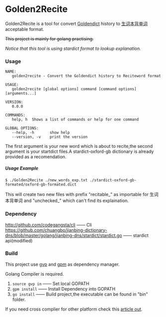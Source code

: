 # Golden2Recite

Golden2Recite is a tool for convert [Goldendict](http://goldendict.org/) history to [生词本背单词](https://play.google.com/store/apps/details?id=zoz.reciteword) acceptable format.  

~~This project is mainly for golang practising.~~

*Notice that this tool is using stardict format to lookup explanation.*

### Usage
```
NAME:
   golden2recite - Convert the Goldendict history to Reciteword format

USAGE:
   golden2recite [global options] command [command options] [arguments...]

VERSION:
   0.0.0

COMMANDS:
   help, h	Shows a list of commands or help for one command
   
GLOBAL OPTIONS:
   --help, -h		show help
   --version, -v	print the version
```
The first argument is your new word which is about to recite,the second argument is your startdict files.A stardict-oxford-gb dictionary is already provided as a recomendation.
##### Usage Example
`$ ./Golden2Recite ./new_words_exp.txt ./stardict-oxford-gb-formated/oxford-gb-formated.dict`

This will create two new files with prefix "recitable_" as importable for 生词本背单词 and "unchecked_" which can't find its explaination.

### Dependency
http://github.com/codegangsta/cli —— Cli 
https://github.com/chuangbo/jianbing-dictionary-dns/blob/master/golang/jianbing-dns/stardict/stardict.go —— stardict api(modified)

### Build
This project use [gvp](https://github.com/pote/gvp) and [gpm](https://github.com/pote/gpm) as dependency manager.

Golang Compiler is required.

1. `source gvp in` —— Set local GOPATH
2. `gpm install` —— Install Dependency into GOPATH
3. `go install` —— Build project,the executable can be found in "bin" folder.

If you need cross complier for other platform check this [article out](http://spf13.com/post/cross-compiling-go/).